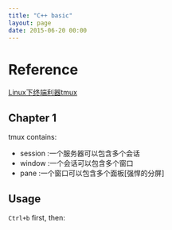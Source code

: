 ```yaml
---
title: "C++ basic"
layout: page
date: 2015-06-20 00:00
---
```


# Reference #

[Linux下终端利器tmux](http://kumu-linux.github.io/blog/2013/08/06/tmux/)

## Chapter 1

tmux contains:

- session :一个服务器可以包含多个会话
- window :一个会话可以包含多个窗口
- pane :一个窗口可以包含多个面板[强悍的分屏]

## Usage

`Ctrl+b` first, then:         


